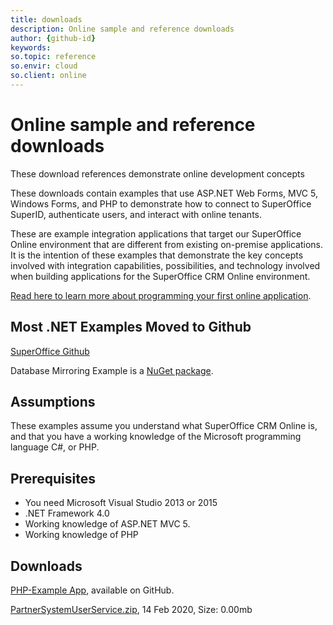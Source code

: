 ```yaml
---
title: downloads
description: Online sample and reference downloads
author: {github-id}
keywords:
so.topic: reference
so.envir: cloud
so.client: online
---
```


# Online sample and reference downloads

These download references demonstrate online development concepts

These downloads contain examples that use ASP.NET Web Forms, MVC 5, Windows Forms, and PHP to demonstrate how to connect to SuperOffice SuperID, authenticate users, and interact with online tenants.

These are example integration applications that target our SuperOffice Online environment that are different from existing on-premise applications. It is the intention of these examples that demonstrate the key concepts involved with integration capabilities, possibilities, and technology involved when building applications for the SuperOffice CRM Online environment.

[Read here to learn more about programming your first online application][1].

## Most .NET Examples Moved to Github

[SuperOffice Github][2]

Database Mirroring Example is a [NuGet package][3].

## Assumptions

These examples assume you understand what SuperOffice CRM Online is, and that you have a working knowledge of the Microsoft programming language C#, or PHP.

## Prerequisites

* You need Microsoft Visual Studio 2013 or 2015
* .NET Framework 4.0
* Working knowledge of ASP.NET MVC 5.
* Working knowledge of PHP

## Downloads

[PHP-Example App][4], available on GitHub.

[PartnerSystemUserService.zip][7], 14 Feb 2020, Size: 0.00mb

<!-- Referenced links -->
[1]: ../apps/getting-started/index.md
[2]: https://github.com/SuperOffice/SuperOffice.DevNet.Online
[3]: ../mirroring/overview.md
[4]: https://github.com/SuperOffice/devnet-php-oidc-soap
[7]: downloads/partnersystemuserservice.zip

